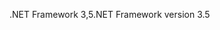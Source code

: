 <span data-ttu-id="e3bc3-101">.NET Framework 3,5</span><span class="sxs-lookup"><span data-stu-id="e3bc3-101">.NET Framework version 3.5</span></span>